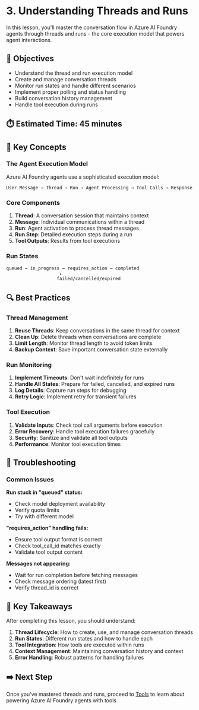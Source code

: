 # 3. Understanding Threads and Runs

In this lesson, you'll master the conversation flow in Azure AI Foundry agents through threads and runs - the core execution model that powers agent interactions.

## 🎯 Objectives

- Understand the thread and run execution model
- Create and manage conversation threads
- Monitor run states and handle different scenarios
- Implement proper polling and status handling
- Build conversation history management
- Handle tool execution during runs

## ⏱️ Estimated Time: 45 minutes

## 🧠 Key Concepts

### The Agent Execution Model

Azure AI Foundry agents use a sophisticated execution model:

```
User Message → Thread → Run → Agent Processing → Tool Calls → Response
```

### Core Components

1. **Thread**: A conversation session that maintains context
2. **Message**: Individual communications within a thread
3. **Run**: Agent activation to process thread messages
4. **Run Step**: Detailed execution steps during a run
5. **Tool Outputs**: Results from tool executions

### Run States

```
queued → in_progress → requires_action → completed
                    ↓
                   failed/cancelled/expired
```

## 🔍 Best Practices

### Thread Management

1. **Reuse Threads**: Keep conversations in the same thread for context
2. **Clean Up**: Delete threads when conversations are complete
3. **Limit Length**: Monitor thread length to avoid token limits
4. **Backup Context**: Save important conversation state externally

### Run Monitoring

1. **Implement Timeouts**: Don't wait indefinitely for runs
2. **Handle All States**: Prepare for failed, cancelled, and expired runs
3. **Log Details**: Capture run steps for debugging
4. **Retry Logic**: Implement retry for transient failures

### Tool Execution

1. **Validate Inputs**: Check tool call arguments before execution
2. **Error Recovery**: Handle tool execution failures gracefully
3. **Security**: Sanitize and validate all tool outputs
4. **Performance**: Monitor tool execution times

## 🔧 Troubleshooting

### Common Issues

**Run stuck in "queued" status:**
- Check model deployment availability
- Verify quota limits
- Try with different model

**"requires_action" handling fails:**
- Ensure tool output format is correct
- Check tool_call_id matches exactly
- Validate tool output content

**Messages not appearing:**
- Wait for run completion before fetching messages
- Check message ordering (latest first)
- Verify thread_id is correct

## 📖 Key Takeaways

After completing this lesson, you should understand:

1. **Thread Lifecycle**: How to create, use, and manage conversation threads
2. **Run States**: Different run states and how to handle each
3. **Tool Integration**: How tools are executed within runs
4. **Context Management**: Maintaining conversation history and context
5. **Error Handling**: Robust patterns for handling failures

## ➡️ Next Step

Once you've mastered threads and runs, proceed to [Tools](02-tools) to learn about powering Azure AI Foundry agents with tools
